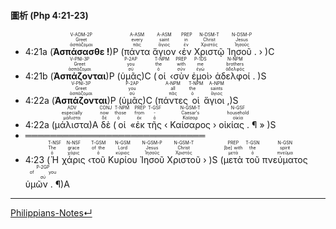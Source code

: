 #### 圖析 (Php 4:21-23)
- 4:21a (<RUBY><ruby><ruby><strong>Ἀσπάσασθε !</strong><rt>ἀσπάζομαι</rt></ruby><rt>Greet</rt></ruby><rt>V-ADM-2P</rt></RUBY>)P (<RUBY><ruby><ruby>πάντα<rt>πᾶς</rt></ruby><rt>every</rt></ruby><rt>A-ASM</rt></RUBY> <RUBY><ruby><ruby>ἅγιον<rt>ἅγιος</rt></ruby><rt>saint</rt></ruby><rt>A-ASM</rt></RUBY> ‹<RUBY><ruby><ruby>ἐν<rt>ἐν</rt></ruby><rt>in</rt></ruby><rt>PREP</rt></RUBY> <RUBY><ruby><ruby>Χριστῷ<rt>Χριστός</rt></ruby><rt>Christ</rt></ruby><rt>N-DSM-T</rt></RUBY> <RUBY><ruby><ruby>Ἰησοῦ .<rt>Ἰησοῦς</rt></ruby><rt>Jesus</rt></ruby><rt>N-DSM-P</rt></RUBY> › )C
- 4:21b (<RUBY><ruby><ruby><strong>Ἀσπάζονται</strong><rt>ἀσπάζομαι</rt></ruby><rt>Greet</rt></ruby><rt>V-PNI-3P</rt></RUBY>)P (<RUBY><ruby><ruby>ὑμᾶς<rt>σύ</rt></ruby><rt>you</rt></ruby><rt>P-2AP</rt></RUBY>)C (<RUBY><ruby><ruby>οἱ<rt>ὁ</rt></ruby><rt>the</rt></ruby><rt>T-NPM</rt></RUBY> ‹<RUBY><ruby><ruby>σὺν<rt>σύν</rt></ruby><rt>with</rt></ruby><rt>PREP</rt></RUBY> <RUBY><ruby><ruby>ἐμοὶ<rt>ἐγώ</rt></ruby><rt>me</rt></ruby><rt>P-1DS</rt></RUBY>› <RUBY><ruby><ruby>ἀδελφοί .<rt>ἀδελφός</rt></ruby><rt>brothers</rt></ruby><rt>N-NPM</rt></RUBY> )S
- 4:22a (<RUBY><ruby><ruby><strong>Ἀσπάζονται</strong><rt>ἀσπάζομαι</rt></ruby><rt>Greet</rt></ruby><rt>V-PNI-3P</rt></RUBY>)P (<RUBY><ruby><ruby>ὑμᾶς<rt>σύ</rt></ruby><rt>you</rt></ruby><rt>P-2AP</rt></RUBY>)C (<RUBY><ruby><ruby>πάντες<rt>πᾶς</rt></ruby><rt>all</rt></ruby><rt>A-NPM</rt></RUBY> <RUBY><ruby><ruby>οἱ<rt>ὁ</rt></ruby><rt>the</rt></ruby><rt>T-NPM</rt></RUBY> <RUBY><ruby><ruby>ἅγιοι ,<rt>ἅγιος</rt></ruby><rt>saints</rt></ruby><rt>A-NPM</rt></RUBY>)S
- 4:22a (<RUBY><ruby><ruby>μάλιστα<rt>μάλιστα</rt></ruby><rt>especially</rt></ruby><rt>ADV</rt></RUBY>)A <RUBY><ruby><ruby>δὲ<rt>δέ</rt></ruby><rt>now</rt></ruby><rt>CONJ</rt></RUBY> (<RUBY><ruby><ruby>οἱ<rt>ὁ</rt></ruby><rt>those</rt></ruby><rt>T-NPM</rt></RUBY> «<RUBY><ruby><ruby>ἐκ<rt>ἐκ</rt></ruby><rt>from</rt></ruby><rt>PREP</rt></RUBY> <RUBY><ruby><ruby>τῆς<rt>ὁ</rt></ruby><rt>-</rt></ruby><rt>T-GSF</rt></RUBY> ‹ <RUBY><ruby><ruby>Καίσαρος<rt>Καῖσαρ</rt></ruby><rt>Caesar's</rt></ruby><rt>N-GSM-T</rt></RUBY> › <RUBY><ruby><ruby>οἰκίας . ¶<rt>οἰκία</rt></ruby><rt>household</rt></ruby><rt>N-GSF</rt></RUBY> » )S
- ═════════════════════════════
- 4:23 (<RUBY><ruby><ruby>Ἡ<rt>ὁ</rt></ruby><rt>The</rt></ruby><rt>T-NSF</rt></RUBY> <RUBY><ruby><ruby>χάρις<rt>χάρις</rt></ruby><rt>grace</rt></ruby><rt>N-NSF</rt></RUBY> ‹<RUBY><ruby><ruby>τοῦ<rt>ὁ</rt></ruby><rt>of the</rt></ruby><rt>T-GSM</rt></RUBY> <RUBY><ruby><ruby>Κυρίου<rt>κύριος</rt></ruby><rt>Lord</rt></ruby><rt>N-GSM</rt></RUBY> <RUBY><ruby><ruby>Ἰησοῦ<rt>Ἰησοῦς</rt></ruby><rt>Jesus</rt></ruby><rt>N-GSM-P</rt></RUBY> <RUBY><ruby><ruby>Χριστοῦ<rt>Χριστός</rt></ruby><rt>Christ</rt></ruby><rt>N-GSM-T</rt></RUBY> › )S (<RUBY><ruby><ruby>μετὰ<rt>μετά</rt></ruby><rt>[be] with</rt></ruby><rt>PREP</rt></RUBY> <RUBY><ruby><ruby>τοῦ<rt>ὁ</rt></ruby><rt>the</rt></ruby><rt>T-GSN</rt></RUBY> <RUBY><ruby><ruby>πνεύματος<rt>πνεῦμα</rt></ruby><rt>spirit</rt></ruby><rt>N-GSN</rt></RUBY> <RUBY><ruby><ruby>ὑμῶν . ¶<rt>σύ</rt></ruby><rt>of you</rt></ruby><rt>P-2GP</rt></RUBY>)A




---
[Philippians-Notes↵](Philippians-Notes.md)